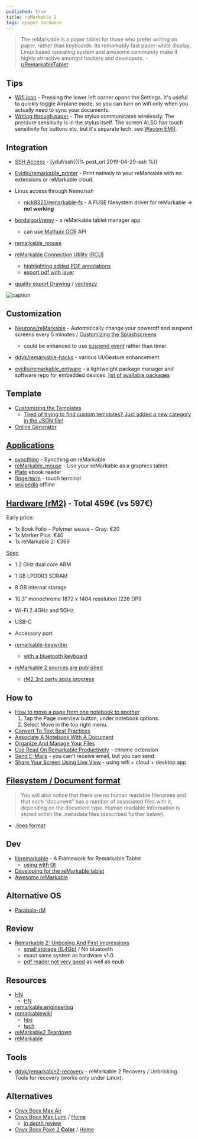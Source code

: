 ```yaml
---
published: true
title: reMarkable 2
tags: epaper hardware
---
```

> The reMarkable is a paper tablet for those who prefer writing on paper, rather than keyboards. Its remarkably fast paper-white display, Linux based operating system and awesome community make it highly attractive amongst hackers and developers. - [r/RemarkableTablet](https://www.reddit.com/r/RemarkableTablet/)

## Tips
- [Wifi icon](https://www.reddit.com/r/RemarkableTablet/comments/jxopfn/wifi_icon/) - Pressing the lower left corner opens the Settings. It's useful to quickly toggle Airplane mode, so you can turn on wifi only when you actually need to sync your documents.
- [Writing through paper](https://www.reddit.com/r/RemarkableTablet/comments/jxc3a5/this_blew_my_mind_today_someone_please_explain/) - The stylus communicates wirelessly. The pressure sensitivity is in the stylus itself. The screen ALSO has touch sensitivity for buttons etc, but it's separate tech. see [Wacom EMR](https://www.wacom.com/en-us/for-business/technologies/emr).

## Integration
- [SSH Access](https://remarkablewiki.com/tech/ssh) - [yduf/ssh]({% post_url 2019-04-29-ssh %})
- [Evidlo/remarkable_printer](https://github.com/Evidlo/remarkable_printer) - Print natively to your reMarkable with no extensions or reMarkable cloud.
- Linux access through Nemo/ssh
	- [nick8325/remarkable-fs](https://github.com/nick8325/remarkable-fs) - A FUSE filesystem driver for reMarkable => **not working**
- [bordaigorl/remy](https://github.com/bordaigorl/remy) - a reMarkable tablet manager app
	- can use [Mathpix OCR](https://mathpix.com/ocr) API
- [remarkable_mouse](https://github.com/Evidlo/remarkable_mouse)

- [reMarkable Connection Utility (RCU)](https://www.reddit.com/r/RemarkableTablet/comments/imwov3/remarkable_connection_utility_rcu_is_out_allinone/)
	- [highlighting added PDF annotations](https://www.reddit.com/r/RemarkableTablet/comments/is4x80/wouldnt_it_be_nice_if_highlighting_added_pdf/)
    - [export pdf with layer](https://www.reddit.com/r/RemarkableTablet/comments/jpqsus/export_picture_with_layers/)
- [quality export Drawing](https://www.reddit.com/r/RemarkableTablet/comments/jpuhdo/is_there_no_way_to_export_full_quality_drawings/gbh0ap2/) / [vecteezy](https://www.reddit.com/r/RemarkableTablet/comments/jpy6d5/after_noticing_how_harsh_the_pdf_exports_of_my/)



![caption](https://preview.redd.it/sp0e1a4gaex51.jpg?width=640&crop=smart&auto=webp&s=de4e46cff9a739175965e561c5f561720660413c)

## Customization
- [Neurone/reMarkable](https://github.com/Neurone/reMarkable) - Automatically change your poweroff and suspend screens every 5 minutes / [Customizing the Splashscreens](https://remarkablewiki.com/tips/splashscreens)
	- could be enhanced to use [suspend event](https://askubuntu.com/questions/226278/run-script-on-wakeup) rather than timer.
- [ddvk/remarkable-hacks](https://github.com/ddvk/remarkable-hacks) - various UI/Gesture enhancement.

- [evidlo/remarkable_entware](https://github.com/evidlo/remarkable_entware) - a lightweight package manager and software repo for embedded devices. [list of available packages](http://bin.entware.net/armv7sf-k3.2/)

## Template
- [Customizing the Templates](https://remarkablewiki.com/tips/templates)
	- [Tired of trying to find custom templates? Just added a new category in the JSON file!](https://www.reddit.com/r/RemarkableTablet/comments/jr9jn3/tired_of_trying_to_find_custom_templates_just/)
- [Online Generator](https://templarian.github.io/remarkable/)

## [Applications](https://github.com/reHackable/awesome-reMarkable#applications)
- [syncthing](https://github.com/evidlo/remarkable_syncthing) - Syncthing on reMarkable
- [reMarkable_mouse](https://github.com/evidlo/remarkable_mouse) - Use your reMarkable as a graphics tablet.
- [Plato](https://github.com/darvin/plato) ebook reader
- [fingerterm](https://github.com/dixonary/fingerterm-reMarkable) - touch terminal
- [wikipedia](https://github.com/dps/remarkable-wikipedia) offline

## [Hardware (rM2)](https://remarkable.com/store/remarkable-2) - Total 459€ (vs 597€)
Early price:
- 1x Book Folio – Polymer weave – Gray: €20
- 1x Marker Plus: €40
- 1x reMarkable 2: €399

[Spec](https://remarkable.com/#Specifications)
- 1.2 GHz dual core ARM
- 1 GB LPDDR3 SDRAM
- 8 GB internal storage
- 10.3” monochrome 1872 x 1404 resolution (226 DPI)
- Wi-Fi 2.4GHz and 5GHz
- USB-C
- Accessory port


- [remarkable-keywriter](https://github.com/dps/remarkable-keywriter)
	- [with a bluetooth keyboard](https://www.reddit.com/r/RemarkableTablet/comments/e8p22h/remarkablekeywriter_with_a_bluetooth_keyboard/)

- [reMarkable 2 sources are published](https://www.reddit.com/r/RemarkableTablet/comments/jp9gq9/remarkable_2_sources_are_published/)
	- [rM2 3rd party apps progress](https://www.reddit.com/r/RemarkableTablet/comments/jp2h4s/rm2_3rd_party_apps_progress/)

## How to
- [How to move a page from one notebook to another](https://support.remarkable.com/hc/en-us/articles/360002672298-Move-files-and-pages)
	1. Tap the Page overview button, under notebook options.
    1. Select Move in the top right menu.
- [Convert To Text Best Practices](https://www.youtube.com/watch?v=dPrEHADFG1E)
- [Associate A Notebook With A Document](https://www.youtube.com/watch?v=exRHMNzXXIU)
- [Organize And Manage Your Files](https://www.youtube.com/watch?v=jJobc3vBJ0c)
- [Use Read On Remarkable Productively](https://www.youtube.com/watch?v=GR9QnbOaxcc) - chrome extension
- [Send E-Mails](https://www.youtube.com/watch?v=IKSXs9GObDo) - you can't receive email, but you can send.
- [Share Your Screen Using Live View](https://www.youtube.com/watch?v=x2D3xXnTfGk) - using wifi + cloud + desktop app

## [Filesystem / Document format](https://remarkablewiki.com/tech/filesystem)
> You will also notice that there are no human readable filenames and that each “document” has a number of associated files with it, depending on the document type. Human readable information is stored within the .metadata files (described further below). 

- [.lines format](https://plasma.ninja/blog/devices/remarkable/binary/format/2017/12/26/reMarkable-lines-file-format.html)

## Dev
- [libremarkable](https://github.com/canselcik/libremarkable) - A Framework for Remarkable Tablet
	- [using with Qt](https://github.com/canselcik/libremarkable/issues/12)
- [Developing for the reMarkable tablet](https://dragly.org/2017/12/01/developing-for-the-remarkable/)
- [Awesome reMarkable](https://awesomeopensource.com/project/reHackable/awesome-reMarkable)

## Alternative OS
- [Parabola-rM](http://www.davisr.me/projects/parabola-rm/)

## Review 
- [Remarkable 2: Unboxing And First Impressions](https://www.youtube.com/watch?v=ihlhuDsc5-g)
	- [small storage (6.4Gb)](https://youtu.be/wpwbVwfWIKE?t=1439) / No bluetooth
    - exact same system as hardware v1.0
    - [pdf reader not very good](https://www.youtube.com/watch?v=iD5wTA96wNg) as well as epub

## Resources
- [HN](https://news.ycombinator.com/item?id=22604597) 
	- [HN](https://news.ycombinator.com/item?id=21040343)
- [remarkable.engineering](https://remarkable.engineering/)
- [remarkablewiki](https://remarkablewiki.com/start)
	- [tips](https://remarkablewiki.com/tips/start)
	- [tech](https://remarkablewiki.com/tech/start)
- [reMarkable2 Teardown](https://fccid.io/2AMK2-RM110/Internal-Photos/Internal-photos-4523960)
- [reMarkable](https://duckpond.ch/nix/bash/2020/01/08/reMarkable.html)

## Tools
- [ddvk/remarkable2-recovery](https://github.com/ddvk/remarkable2-recovery) - reMarkable 2 Recovery / Unbricking. Tools for recovery (works only under Linux).

## Alternatives
- [Onyx Boox Max Air](https://www.youtube.com/watch?v=EdQ5sXTJRMI)
- [Onyx Boox Max Lumi](https://www.youtube.com/watch?v=0SIRcxobTnA) / [Home](https://www.boox.com/maxlumi/)
	- [in depth review](https://www.youtube.com/watch?v=B8X7JPdgsh0)
- [Onyx Boox Poke 2 **Color**](https://www.youtube.com/watch?v=aYjsjHHzhD0) / [Home](https://www.boox.com/poke2/)
